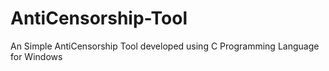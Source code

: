 # AntiCensorship-Tool
An Simple AntiCensorship Tool developed using C Programming Language for Windows
